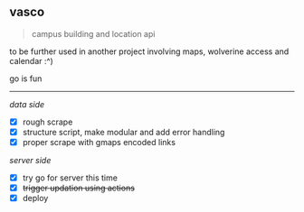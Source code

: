 ## vasco

> campus building and location api

to be further used in another project involving maps, wolverine access and calendar :^)

go is fun

---

*data side*
- [x] rough scrape
- [x] structure script, make modular and add error handling 
- [x] proper scrape with gmaps encoded links

*server side*
- [x] try go for server this time
- [x] ~~trigger updation using actions~~
- [x] deploy
